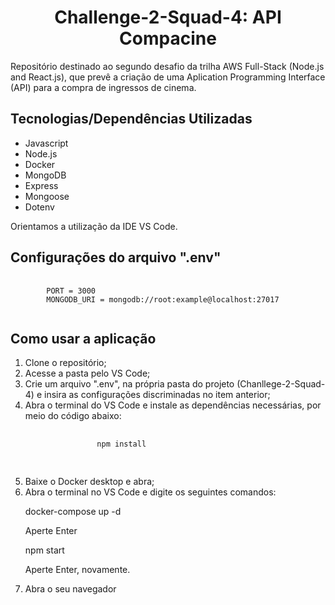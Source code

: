 <h1 align="center"> Challenge-2-Squad-4: API Compacine</h1>

<p>Repositório destinado ao segundo desafio da trilha AWS Full-Stack (Node.js and React.js), que prevê a criação de uma Aplication Programming Interface (API) para a compra de ingressos de cinema.</p>

<h2>Tecnologias/Dependências Utilizadas</h2>
<ul>
    <li>Javascript</li>
    <li>Node.js</li>
    <li>Docker</li>
    <li>MongoDB</li>
    <li>Express</li>
    <li>Mongoose</li>
    <li>Dotenv</li>    
</ul>
<p>Orientamos a utilização da IDE VS Code.</p>

<h2>Configurações do arquivo ".env"</h2>
<pre>
    <code>
        PORT = 3000
        MONGODB_URI = mongodb://root:example@localhost:27017    
    </code>
</pre>

<h2>Como usar a aplicação</h2>
<ol>
    <li>Clone o repositório;</li>
    <li>Acesse a pasta pelo VS Code;</li>
    <li>Crie um arquivo ".env", na própria pasta do projeto (Chanllege-2-Squad-4) e insira as configurações discriminadas no item anterior;</li>
    <li>Abra o terminal do VS Code e instale as dependências necessárias, por meio do código abaixo:</li>
        <pre>
            <code>
                npm install
            </code>
        </pre>
    <li>Baixe o Docker desktop e abra;</li>
    <li>Abra o terminal no VS Code e digite os seguintes comandos:</li>
        <p>docker-compose up -d</p>
        <p>Aperte Enter</p>
        <p>npm start</p>
        <p>Aperte Enter, novamente.</p>
    <li>Abra o seu navegador</li>
</ol>
